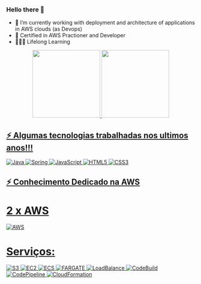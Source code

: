 ### Hello there 👋

<!--
**gleds3000/gleds3000** is a ✨ _special_ ✨ repository because its `README.md` (this file) appears on your GitHub profile.
-->

- 🚀  I’m currently working with deployment and architecture of applications in AWS clouds (as Devops)
- 🔖  Certified in AWS Practioner and Developer
- 👨🏾‍💻  Lifelong Learning

<div align="center">
  <a href="https://github.com/gleds3000">
  <img height="180em" src="https://github-readme-stats.vercel.app/api?username=gleds3000&show_icons=true&theme=algolia&include_all_commits=true&count_private=true"/>
  <img height="180em" src="https://github-readme-stats.vercel.app/api/top-langs/?username=gleds3000&layout=compact&langs_count=7&theme=algolia"/>
</div>

 ## ⚡ Algumas tecnologias trabalhadas nos ultimos anos!!!
  
![Java](https://img.shields.io/badge/-Java-007396?style=flat-square&logo=java)
![Spring](https://img.shields.io/badge/-Spring-6DB33F?style=flat-square&logo=spring&logoColor=white)
![JavaScript](https://img.shields.io/badge/-JavaScript-black?style=flat-square&logo=javascript)
![HTML5](https://img.shields.io/badge/-HTML5-E34F26?style=flat-square&logo=html5&logoColor=white)
![CSS3](https://img.shields.io/badge/-CSS3-1572B6?style=flat-square&logo=css3)
  
## ⚡ Conhecimento Dedicado na AWS
# 2 x AWS
  
  ![AWS](https://img.shields.io/badge/AWS-%23FF9900.svg?style=for-the-badge&logo=amazon-aws&logoColor=white)
# Serviços:  
  ![S3](https://img.shields.io/badge/S3-%23FF9900.svg?style=for-the-badge&logo=amazon-aws&logoColor=white)
  ![EC2](https://img.shields.io/badge/EC2-%23FF9900.svg?style=for-the-badge&logo=amazon-aws&logoColor=white)
  ![ECS](https://img.shields.io/badge/ECS-%23FF9900.svg?style=for-the-badge&logo=amazon-aws&logoColor=white)
  ![FARGATE](https://img.shields.io/badge/Fargate-%23FF9900.svg?style=for-the-badge&logo=amazon-aws&logoColor=white)
  ![LoadBalance](https://img.shields.io/badge/LoadBalance-%23FF9900.svg?style=for-the-badge&logo=amazon-aws&logoColor=white)
  ![CodeBuild](https://img.shields.io/badge/CodeBuild-%23FF9900.svg?style=for-the-badge&logo=amazon-aws&logoColor=white)
  ![CodePipeline](https://img.shields.io/badge/CodePipeline-%23FF9900.svg?style=for-the-badge&logo=amazon-aws&logoColor=white)
  ![CloudFormation](https://img.shields.io/badge/CloudFormation-%23FF9900.svg?style=for-the-badge&logo=amazon-aws&logoColor=white)
  
